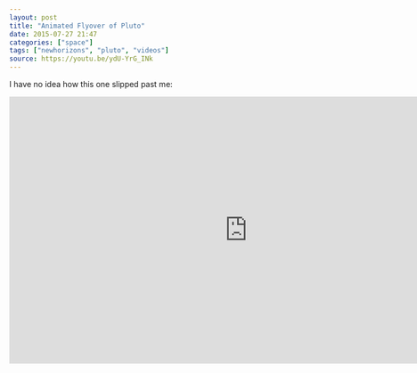 ```yaml
---
layout: post
title: "Animated Flyover of Pluto"
date: 2015-07-27 21:47
categories: ["space"]
tags: ["newhorizons", "pluto", "videos"]
source: https://youtu.be/ydU-YrG_INk
---
```

I have no idea how this one slipped past me:


<iframe width="853" height="480"
src="https://www.youtube.com/embed/ydU-YrG_INk?rel=0" frameborder="0"
allowfullscreen></iframe>
